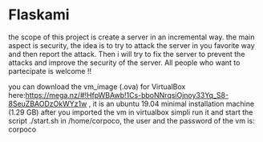 # Flaskami
the scope of this project is create a server in an incremental way.
the main aspect is security, the idea is to try to attack the server in you favorite way and then report the attack.
Then i will try to fix the server to prevent the attacks and improve the security of the server.
All people who want to partecipate is welcome !!

you can download the vm_image (.ova) for VirtualBox here:https://mega.nz/#!HfpWBAwb!1Cs-bboNNrqsiOjnoy33Yq_S8-8SeuZBAODzOkWYz1w , it is an ubuntu 19.04 minimal installation machine (1.29 GB)
after you imported the vm in virtualbox simpli run it and start the script ./start.sh in /home/corpoco, the user and the password of the vm is: corpoco


